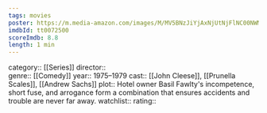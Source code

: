 ```yaml
---
tags: movies
poster: https://m.media-amazon.com/images/M/MV5BNzJiYjAxNjUtNjFlNC00NWMwLTgxMTAtNjgyYmUzNWE0OWFjXkEyXkFqcGdeQXVyMTA0MTM5NjI2._V1_SX300.jpg
imdbId: tt0072500
scoreImdb: 8.8
length: 1 min
---
```


category:: [[Series]]
director::  
genre:: [[Comedy]]
year:: 1975–1979
cast:: [[John Cleese]], [[Prunella Scales]], [[Andrew Sachs]]
plot:: Hotel owner Basil Fawlty's incompetence, short fuse, and arrogance form a combination that ensures accidents and trouble are never far away.
watchlist::
rating::
